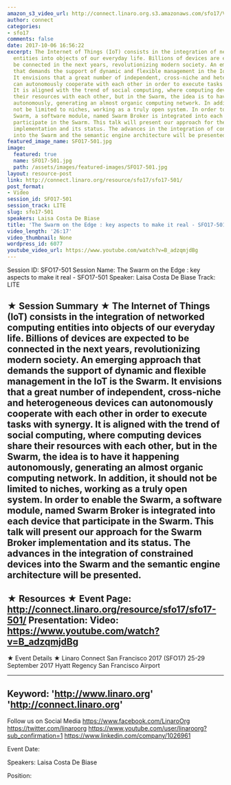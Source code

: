 ```yaml
---
amazon_s3_video_url: http://connect.linaro.org.s3.amazonaws.com/sfo17/Videos/SFO17-501%20-%20The%20Swarm%20on%20the%20Edge%20-%20key%20aspects%20to%20make%20it%20real.mp4
author: connect
categories:
- sfo17
comments: false
date: 2017-10-06 16:56:22
excerpt: The Internet of Things (IoT) consists in the integration of networked computing
  entities into objects of our everyday life. Billions of devices are expected to
  be connected in the next years, revolutionizing modern society. An emerging approach
  that demands the support of dynamic and flexible management in the IoT is the Swarm.
  It envisions that a great number of independent, cross-niche and heterogeneous devices
  can autonomously cooperate with each other in order to execute tasks with synergy.
  It is aligned with the trend of social computing, where computing devices share
  their resources with each other, but in the Swarm, the idea is to have it happening
  autonomously, generating an almost organic computing network. In addition, it should
  not be limited to niches, working as a truly open system. In order to enable the
  Swarm, a software module, named Swarm Broker is integrated into each device that
  participate in the Swarm. This talk will present our approach for the Swarm Broker
  implementation and its status. The advances in the integration of constrained devices
  into the Swarm and the semantic engine architecture will be presented.
featured_image_name: SFO17-501.jpg
image:
  featured: true
  name: SFO17-501.jpg
  path: /assets/images/featured-images/SFO17-501.jpg
layout: resource-post
link: http://connect.linaro.org/resource/sfo17/sfo17-501/
post_format:
- Video
session_id: SFO17-501
session_track: LITE
slug: sfo17-501
speakers: Laisa Costa De Biase
title: 'The Swarm on the Edge : key aspects to make it real - SFO17-501'
video_length: '26:17'
video_thumbnail: None
wordpress_id: 6077
youtube_video_url: https://www.youtube.com/watch?v=B_adzqmjdBg
---
```


Session ID: SFO17-501
Session Name: The Swarm on the Edge : key aspects to make it real - SFO17-501
Speaker: Laisa Costa De Biase 
Track: LITE


★ Session Summary ★
The Internet of Things (IoT) consists in the integration of networked computing entities into objects of our everyday life. Billions of devices are expected to be connected in the next years, revolutionizing modern society. An emerging approach that demands the support of dynamic and flexible management in the IoT is the Swarm. It envisions that a great number of independent, cross-niche and heterogeneous devices can autonomously cooperate with each other in order to execute tasks with synergy. It is aligned with the trend of social computing, where computing devices share their resources with each other, but in the Swarm, the idea is to have it happening autonomously, generating an almost organic computing network. In addition, it should not be limited to niches, working as a truly open system. In order to enable the Swarm, a software module, named Swarm Broker is integrated into each device that participate in the Swarm. This talk will present our approach for the Swarm Broker implementation and its status. The advances in the integration of constrained devices into the Swarm and the semantic engine architecture will be presented.
---------------------------------------------------
★ Resources ★
Event Page: http://connect.linaro.org/resource/sfo17/sfo17-501/
Presentation: 
Video: https://www.youtube.com/watch?v=B_adzqmjdBg
 ---------------------------------------------------

★ Event Details ★
Linaro Connect San Francisco 2017 (SFO17)
25-29 September 2017
Hyatt Regency San Francisco Airport

---------------------------------------------------
Keyword: 
'http://www.linaro.org'
'http://connect.linaro.org'
---------------------------------------------------
Follow us on Social Media
https://www.facebook.com/LinaroOrg
https://twitter.com/linaroorg
https://www.youtube.com/user/linaroorg?sub_confirmation=1
https://www.linkedin.com/company/1026961

Event Date: 

Speakers: Laisa Costa De Biase

Position: